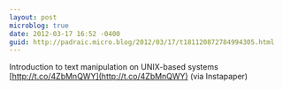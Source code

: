 ```yaml
---
layout: post
microblog: true
date: 2012-03-17 16:52 -0400
guid: http://padraic.micro.blog/2012/03/17/t181120872784994305.html
---
```

Introduction to text manipulation on UNIX-based systems [http://t.co/4ZbMnQWY](http://t.co/4ZbMnQWY) (via Instapaper)
